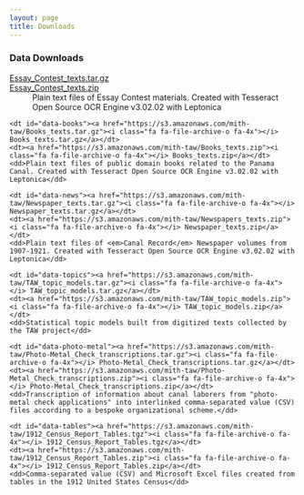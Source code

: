 ```yaml
---
layout: page
title: Downloads
---
```


### Data Downloads

<dl>
    <dt id="data-essays"><a href="https://s3.amazonaws.com/mith-taw/Essay_Contest_texts.tar.gz"><i class="fa fa-file-archive-o fa-4x"></i> Essay_Contest_texts.tar.gz</a></dt>
    <dt><a href="https://s3.amazonaws.com/mith-taw/Essay_Contest_texts.zip"><i class="fa fa-file-archive-o fa-4x"></i> Essay_Contest_texts.zip</a></dt>
    <dd>Plain text files of Essay Contest materials. Created with Tesseract Open Source OCR Engine v3.02.02 with Leptonica</dd>

    <dt id="data-books"><a href="https://s3.amazonaws.com/mith-taw/Books_texts.tar.gz"><i class="fa fa-file-archive-o fa-4x"></i> Books_texts.tar.gz</a></dt>
    <dt><a href="https://s3.amazonaws.com/mith-taw/Books_texts.zip"><i class="fa fa-file-archive-o fa-4x"></i> Books_texts.zip</a></dt>
    <dd>Plain text files of public domain books related to the Panama Canal. Created with Tesseract Open Source OCR Engine v3.02.02 with Leptonica</dd>  

    <dt id="data-news"><a href="https://s3.amazonaws.com/mith-taw/Newspaper_texts.tar.gz"><i class="fa fa-file-archive-o fa-4x"></i> Newspaper_texts.tar.gz</a></dt>
    <dt><a href="https://s3.amazonaws.com/mith-taw/Newspapers_texts.zip"><i class="fa fa-file-archive-o fa-4x"></i> Newspaper_texts.zip</a></dt>
    <dd>Plain text files of <em>Canal Record</em> Newspaper volumes from 1907-1921. Created with Tesseract Open Source OCR Engine v3.02.02 with Leptonica</dd>

    <dt id="data-topics"><a href="https://s3.amazonaws.com/mith-taw/TAW_topic_models.tar.gz"><i class="fa fa-file-archive-o fa-4x"></i> TAW_topic_models.tar.gz</a></dt>
    <dt><a href="https://s3.amazonaws.com/mith-taw/TAW_topic_models.zip"><i class="fa fa-file-archive-o fa-4x"></i> TAW_topic_models.zip</a></dt>
    <dd>Statistical topic models built from digitized texts collected by the TAW project</dd>

    <dt id="data-photo-metal"><a href="https://s3.amazonaws.com/mith-taw/Photo-Metal_Check_transcriptions.tar.gz"><i class="fa fa-file-archive-o fa-4x"></i> Photo-Metal_Check_transcriptions.tar.gz</a></dt>
    <dt><a href="https://s3.amazonaws.com/mith-taw/Photo-Metal_Check_transcriptions.zip"><i class="fa fa-file-archive-o fa-4x"></i> Photo-Metal_Check_transcriptions.zip</a></dt>
    <dd>Transcription of information about canal laborers from "photo-metal check applications" into interlinked comma-separated value (CSV) files according to a bespoke organizational scheme.</dd>

    <dt id="data-tables"><a href="https://s3.amazonaws.com/mith-taw/1912_Census_Report_Tables.tgz"><i class="fa fa-file-archive-o fa-4x"></i> 1912_Census_Report_Tables.tgz</a></dt>
    <dt><a href="https://s3.amazonaws.com/mith-taw/1912_Census_Report_Tables.zip"><i class="fa fa-file-archive-o fa-4x"></i> 1912_Census_Report_Tables.zip</a></dt>
    <dd>Comma-separated value (CSV) and Microsoft Excel files created from tables in the 1912 United States Census</dd>   
</dl>
